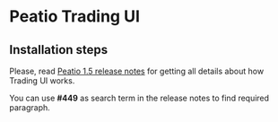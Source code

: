 # Peatio Trading UI

## Installation steps

Please, read [Peatio 1.5 release notes](https://github.com/rubykube/peatio/blob/master/docs/releases/1.5.0.md) for getting all details about how Trading UI works.

You can use **#449** as search term in the release notes to find required paragraph.
